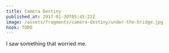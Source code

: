```yaml
---
title: Camera Destiny
published_at: 2017-01-30T05:45:22Z
image: /assets/fragments/camera-destiny/under-the-bridge.jpg
hook: TODO
---
```


I saw something that worried me.
